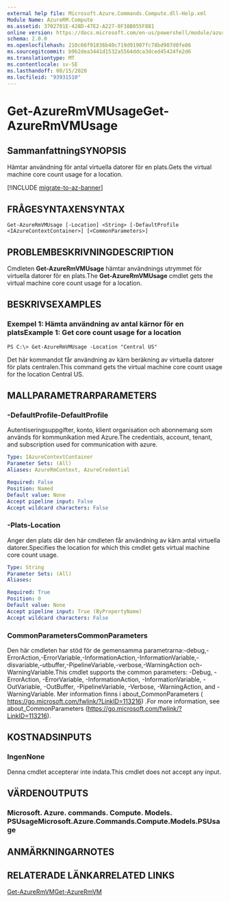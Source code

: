 ```yaml
---
external help file: Microsoft.Azure.Commands.Compute.dll-Help.xml
Module Name: AzureRM.Compute
ms.assetid: 3702701E-428D-47E2-A227-0F38B055F881
online version: https://docs.microsoft.com/en-us/powershell/module/azurerm.compute/get-azurermvmusage
schema: 2.0.0
ms.openlocfilehash: 210c66f91836b40c719d91907fc78bd907d0fe86
ms.sourcegitcommit: b9b2dea3441d1532a5564ddca3dced45424fe2d6
ms.translationtype: MT
ms.contentlocale: sv-SE
ms.lasthandoff: 08/15/2020
ms.locfileid: "93931510"
---
```

# <span data-ttu-id="024fa-101">Get-AzureRmVMUsage</span><span class="sxs-lookup"><span data-stu-id="024fa-101">Get-AzureRmVMUsage</span></span>

## <span data-ttu-id="024fa-102">Sammanfattning</span><span class="sxs-lookup"><span data-stu-id="024fa-102">SYNOPSIS</span></span>
<span data-ttu-id="024fa-103">Hämtar användning för antal virtuella datorer för en plats.</span><span class="sxs-lookup"><span data-stu-id="024fa-103">Gets the virtual machine core count usage for a location.</span></span>

[!INCLUDE [migrate-to-az-banner](../../includes/migrate-to-az-banner.md)]

## <span data-ttu-id="024fa-104">FRÅGESYNTAXEN</span><span class="sxs-lookup"><span data-stu-id="024fa-104">SYNTAX</span></span>

```
Get-AzureRmVMUsage [-Location] <String> [-DefaultProfile <IAzureContextContainer>] [<CommonParameters>]
```

## <span data-ttu-id="024fa-105">PROBLEMBESKRIVNING</span><span class="sxs-lookup"><span data-stu-id="024fa-105">DESCRIPTION</span></span>
<span data-ttu-id="024fa-106">Cmdleten **Get-AzureRmVMUsage** hämtar användnings utrymmet för virtuella datorer för en plats.</span><span class="sxs-lookup"><span data-stu-id="024fa-106">The **Get-AzureRmVMUsage** cmdlet gets the virtual machine core count usage for a location.</span></span>

## <span data-ttu-id="024fa-107">BESKRIVS</span><span class="sxs-lookup"><span data-stu-id="024fa-107">EXAMPLES</span></span>

### <span data-ttu-id="024fa-108">Exempel 1: Hämta användning av antal kärnor för en plats</span><span class="sxs-lookup"><span data-stu-id="024fa-108">Example 1: Get core count usage for a location</span></span>
```
PS C:\> Get-AzureRmVMUsage -Location "Central US"
```

<span data-ttu-id="024fa-109">Det här kommandot får användning av kärn beräkning av virtuella datorer för plats centralen.</span><span class="sxs-lookup"><span data-stu-id="024fa-109">This command gets the virtual machine core count usage for the location Central US.</span></span>

## <span data-ttu-id="024fa-110">MALLPARAMETRAR</span><span class="sxs-lookup"><span data-stu-id="024fa-110">PARAMETERS</span></span>

### <span data-ttu-id="024fa-111">-DefaultProfile</span><span class="sxs-lookup"><span data-stu-id="024fa-111">-DefaultProfile</span></span>
<span data-ttu-id="024fa-112">Autentiseringsuppgifter, konto, klient organisation och abonnemang som används för kommunikation med Azure.</span><span class="sxs-lookup"><span data-stu-id="024fa-112">The credentials, account, tenant, and subscription used for communication with azure.</span></span>

```yaml
Type: IAzureContextContainer
Parameter Sets: (All)
Aliases: AzureRmContext, AzureCredential

Required: False
Position: Named
Default value: None
Accept pipeline input: False
Accept wildcard characters: False
```

### <span data-ttu-id="024fa-113">-Plats</span><span class="sxs-lookup"><span data-stu-id="024fa-113">-Location</span></span>
<span data-ttu-id="024fa-114">Anger den plats där den här cmdleten får användning av kärn antal virtuella datorer.</span><span class="sxs-lookup"><span data-stu-id="024fa-114">Specifies the location for which this cmdlet gets virtual machine core count usage.</span></span>

```yaml
Type: String
Parameter Sets: (All)
Aliases: 

Required: True
Position: 0
Default value: None
Accept pipeline input: True (ByPropertyName)
Accept wildcard characters: False
```

### <span data-ttu-id="024fa-115">CommonParameters</span><span class="sxs-lookup"><span data-stu-id="024fa-115">CommonParameters</span></span>
<span data-ttu-id="024fa-116">Den här cmdleten har stöd för de gemensamma parametrarna:-debug,-ErrorAction,-ErrorVariable,-InformationAction,-InformationVariable,-disvariable,-utbuffer,-PipelineVariable,-verbose,-WarningAction och-WarningVariable.</span><span class="sxs-lookup"><span data-stu-id="024fa-116">This cmdlet supports the common parameters: -Debug, -ErrorAction, -ErrorVariable, -InformationAction, -InformationVariable, -OutVariable, -OutBuffer, -PipelineVariable, -Verbose, -WarningAction, and -WarningVariable.</span></span> <span data-ttu-id="024fa-117">Mer information finns i about_CommonParameters ( https://go.microsoft.com/fwlink/?LinkID=113216) .</span><span class="sxs-lookup"><span data-stu-id="024fa-117">For more information, see about_CommonParameters (https://go.microsoft.com/fwlink/?LinkID=113216).</span></span>

## <span data-ttu-id="024fa-118">KOSTNADS</span><span class="sxs-lookup"><span data-stu-id="024fa-118">INPUTS</span></span>

### <span data-ttu-id="024fa-119">Ingen</span><span class="sxs-lookup"><span data-stu-id="024fa-119">None</span></span>
<span data-ttu-id="024fa-120">Denna cmdlet accepterar inte indata.</span><span class="sxs-lookup"><span data-stu-id="024fa-120">This cmdlet does not accept any input.</span></span>

## <span data-ttu-id="024fa-121">VÄRDEN</span><span class="sxs-lookup"><span data-stu-id="024fa-121">OUTPUTS</span></span>

### <span data-ttu-id="024fa-122">Microsoft. Azure. commands. Compute. Models. PSUsage</span><span class="sxs-lookup"><span data-stu-id="024fa-122">Microsoft.Azure.Commands.Compute.Models.PSUsage</span></span>

## <span data-ttu-id="024fa-123">ANMÄRKNINGAR</span><span class="sxs-lookup"><span data-stu-id="024fa-123">NOTES</span></span>

## <span data-ttu-id="024fa-124">RELATERADE LÄNKAR</span><span class="sxs-lookup"><span data-stu-id="024fa-124">RELATED LINKS</span></span>

[<span data-ttu-id="024fa-125">Get-AzureRmVM</span><span class="sxs-lookup"><span data-stu-id="024fa-125">Get-AzureRmVM</span></span>](./Get-AzureRmVM.md)


